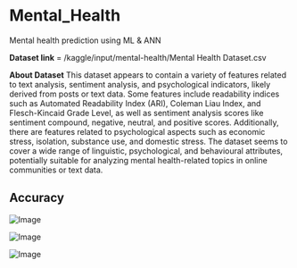 # Mental_Health
Mental health prediction using ML &amp; ANN

**Dataset link** =  /kaggle/input/mental-health/Mental Health Dataset.csv

**About Dataset**
This dataset appears to contain a variety of features related to text analysis, sentiment analysis, and psychological indicators, likely derived from posts or text data. Some features include readability indices such as Automated Readability Index (ARI), Coleman Liau Index, and Flesch-Kincaid Grade Level, as well as sentiment analysis scores like sentiment compound, negative, neutral, and positive scores. Additionally, there are features related to psychological aspects such as economic stress, isolation, substance use, and domestic stress. The dataset seems to cover a wide range of linguistic, psychological, and behavioural attributes, potentially suitable for analyzing mental health-related topics in online communities or text data.



## **Accuracy** 


![Image](https://github.com/user-attachments/assets/9cf584d5-62e5-41e6-a09b-8b1fa2ba47bc)



![Image](https://github.com/user-attachments/assets/8b5415e7-3aaa-4e9a-b31d-2b63c1d2232f)




![Image](https://github.com/user-attachments/assets/31715a62-03bd-4b08-8abd-2bed684dc327)

